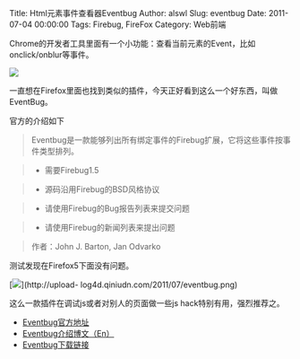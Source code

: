 Title: Html元素事件查看器Eventbug
Author: alswl
Slug: eventbug
Date: 2011-07-04 00:00:00
Tags: Firebug, FireFox
Category: Web前端

Chrome的开发者工具里面有一个小功能：查看当前元素的Event，比如onclick/onblur等事件。

![](http://upload-log4d.qiniudn.com/2011/07/chrome_event.png)

一直想在Firefox里面也找到类似的插件，今天正好看到这么一个好东西，叫做EventBug。

官方的介绍如下

> Eventbug是一款能够列出所有绑定事件的Firebug扩展，它将这些事件按事件类型排列。

>

>   * 需要Firebug1.5

>   * 源码沿用Firebug的BSD风格协议

>   * 请使用Firebug的Bug报告列表来提交问题

>   * 请使用Firebug的新闻列表来提出问题

>

> 作者：John J. Barton, Jan Odvarko

测试发现在Firefox5下面没有问题。

[![](http://upload-log4d.qiniudn.com/2011/07/eventbug.png)](http://upload-
log4d.qiniudn.com/2011/07/eventbug.png)

这么一款插件在调试js或者对别人的页面做一些js hack特别有用，强烈推荐之。

  * [Eventbug官方地址](http://getfirebug.com/wiki/index.php/Firebug_Extensions#Eventbug)
  * [Eventbug介绍博文（En）](http://www.softwareishard.com/blog/firebug/eventbug-alpha-released/)
  * [Eventbug下载链接](http://getfirebug.com/releases/eventbug/)

